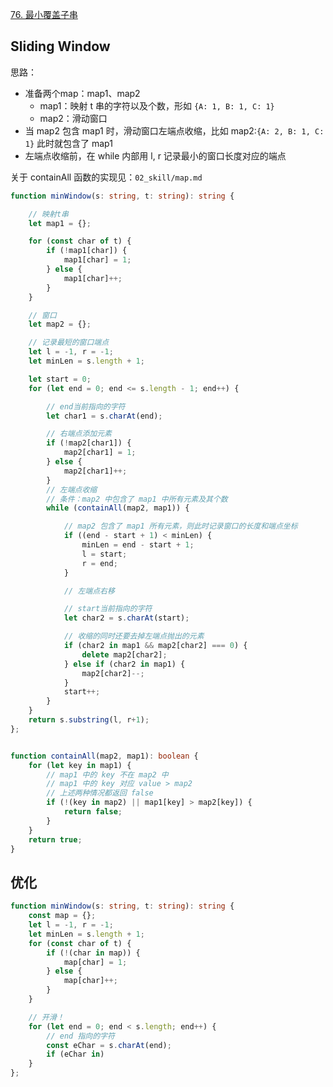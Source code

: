 [76. 最小覆盖子串](https://leetcode-cn.com/problems/minimum-window-substring/)



## Sliding Window
思路：
* 准备两个map：map1、map2
  * map1：映射 t 串的字符以及个数，形如 `{A: 1, B: 1, C: 1}`
  * map2：滑动窗口
* 当 map2 包含 map1 时，滑动窗口左端点收缩，比如 map2:`{A: 2, B: 1, C: 1}` 此时就包含了 map1
* 左端点收缩前，在 while 内部用 l, r 记录最小的窗口长度对应的端点

关于 containAll 函数的实现见：`02_skill/map.md`

```ts
function minWindow(s: string, t: string): string {

    // 映射t串
    let map1 = {};

    for (const char of t) {
        if (!map1[char]) {
            map1[char] = 1;
        } else {
            map1[char]++;
        }
    }

    // 窗口
    let map2 = {};

    // 记录最短的窗口端点
    let l = -1, r = -1;
    let minLen = s.length + 1;

    let start = 0;
    for (let end = 0; end <= s.length - 1; end++) {

        // end当前指向的字符
        let char1 = s.charAt(end);

        // 右端点添加元素
        if (!map2[char1]) {
            map2[char1] = 1;
        } else {
            map2[char1]++;
        }
        // 左端点收缩
        // 条件：map2 中包含了 map1 中所有元素及其个数
        while (containAll(map2, map1)) {

            // map2 包含了 map1 所有元素，则此时记录窗口的长度和端点坐标
            if ((end - start + 1) < minLen) {
                minLen = end - start + 1;
                l = start;
                r = end;
            }

            // 左端点右移

            // start当前指向的字符
            let char2 = s.charAt(start);

            // 收缩的同时还要去掉左端点抛出的元素
            if (char2 in map1 && map2[char2] === 0) {
                delete map2[char2];
            } else if (char2 in map1) {
                map2[char2]--;
            }
            start++;
        }
    }
    return s.substring(l, r+1);
};


function containAll(map2, map1): boolean {
    for (let key in map1) {
        // map1 中的 key 不在 map2 中
        // map1 中的 key 对应 value > map2
        // 上述两种情况都返回 false
        if (!(key in map2) || map1[key] > map2[key]) {
            return false;
        }
    }
    return true;
}
```
## 优化
```ts
function minWindow(s: string, t: string): string {
    const map = {};
    let l = -1, r = -1;
    let minLen = s.length + 1;
    for (const char of t) {
        if (!(char in map)) {
            map[char] = 1;
        } else {
            map[char]++;
        }
    }

    // 开滑！
    for (let end = 0; end < s.length; end++) {
        // end 指向的字符
        const eChar = s.charAt(end);
        if (eChar in)
    }
};
```